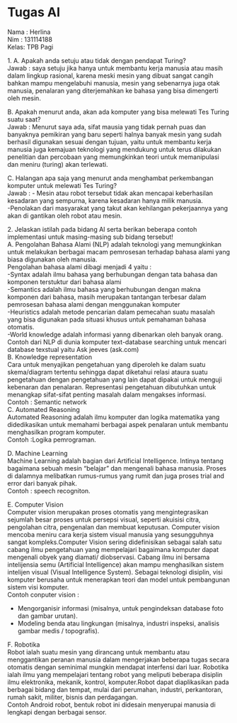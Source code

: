 # Tugas AI
Nama : Herlina<br>
Nim  : 131114188<br>
Kelas: TPB Pagi

<p>1.	A. Apakah anda setuju atau tidak dengan pendapat Turing?<br>
Jawab		: saya setuju jika hanya untuk membantu kerja manusia atau masih dalam lingkup rasional, karena meski mesin yang dibuat sangat cangih bahkan mampu mengelabuhi manusia, mesin yang sebenarnya juga otak manusia, penalaran yang diterjemahkan ke bahasa yang bisa dimengerti oleh mesin.

B. Apakah menurut anda, akan ada komputer yang bisa melewati Tes Turing suatu saat?<br>
Jawab		: Menurut saya ada, sifat mausia yang tidak pernah puas dan banyaknya pemikiran yang baru seperti halnya banyak mesin yang sudah berhasil digunakan sesuai dengan tujuan, yaitu untuk membantu kerja manusia juga kemajuan teknologi yang mendukung untuk terus dilakukan penelitian dan percobaan yang memungkinkan teori untuk memanipulasi dan meniru (turing)  akan terlewati.<br>  

C. Halangan apa saja yang menurut anda menghambat perkembangan komputer untuk melewati Tes Turing?<br>
Jawab		: - Mesin atau robot tersebut tidak akan mencapai keberhasilan kesadaran yang sempurna, karena kesadaran hanya milik manusia.<br>
-Penolakan dari masyarakat yang takut akan kehilangan pekerjaannya yang akan di gantikan oleh robot atau mesin. </p>

<p>2.	Jelaskan istilah pada bidang AI serta berikan beberapa contoh implementasi untuk masing-masing sub bidang tersebut! <br>
A.	Pengolahan Bahasa Alami (NLP) adalah teknologi yang memungkinkan untuk melakukan berbagai macam pemrosesan terhadap bahasa alami yang biasa digunakan oleh manusia.<br>
Pengolahan bahasa alami dibagi menjadi 4 yaitu :<br> 
-Syntax adalah ilmu bahasa yang berhubungan dengan tata bahasa dan komponen terstuktur dari bahasa alami<br>
-Semantics adalah ilmu bahasa yang berhubungan dengan makna komponen dari bahasa, masih merupakan tantangan terbesar dalam pemrosesan bahasa alami dengan menggunakan komputer<br>
-Heuristics adalah metode pencarian dalam pemecahan suatu masalah yang bisa digunakan pada situasi khusus untuk pemahaman bahasa otomatis. <br>
-World knowledge adalah informasi yanng dibenarkan oleh banyak orang.<br>
Contoh dari NLP di dunia komputer text-database searching untuk mencari database texstual yaitu Ask jeeves (ask.com)<br>
B.	Knowledge representation<br>
Cara untuk menyajikan pengetahuan yang diperoleh ke dalam suatu skema/diagram tertentu sehingga dapat diketahui relasi ataura suatu pengetahuan dengan pengetahuan yang lain dapat dipakai untuk menguji kebenaran dan penalaran. Representasi pengetahuan dibutuhkan untuk menangkap sifat-sifat penting masalah dalam mengakses informasi.<br>
Contoh : Semantic network<br>
C.	Automated Reasoning <br>
Automated Reasoning adalah ilmu komputer dan logika matematika yang didedikasikan untuk memahami berbagai aspek penalaran untuk membantu menghasilkan program komputer. <br>
Contoh :Logika pemrograman.<br>

D.	Machine Learning <br>
Machine Learning adalah bagian dari Artificial Intelligence. Intinya tentang bagaimana sebuah mesin “belajar” dan mengenali bahasa manusia. Proses di dalamnya melibatkan rumus-rumus yang rumit dan juga proses trial and error dari banyak pihak.<br>
Contoh : speech recogniton.<br>

E.	Computer Vision<br>
Computer vision merupakan proses otomatis yang mengintegrasikan sejumlah besar proses untuk persepsi visual, seperti akuisisi citra, pengolahan citra, pengenalan dan membuat keputusan. Computer vision mencoba meniru cara kerja sistem visual manusia yang sesungguhnya sangat kompleks.Computer Vision sering didefinisikan sebagai salah satu cabang ilmu pengetahuan yang mempelajari bagaimana komputer dapat mengenali obyek yang diamati/ diobservasi. Cabang ilmu ini bersama intelijensia semu (Artificial Intelligence) akan mampu menghasilkan sistem intelijen visual (Visual Intelligence System). Sebagai teknologi disiplin, visi komputer berusaha untuk menerapkan teori dan model untuk pembangunan sistem visi komputer.<br>
Contoh conputer vision :
-	Mengorganisir informasi (misalnya, untuk pengindeksan database foto dan gambar urutan). <br>
-	Modeling benda atau lingkungan (misalnya, industri inspeksi, analisis gambar medis / topografis).<br>

F.	Robotika <br>
Robot ialah suatu mesin yang dirancang untuk membantu atau menggantikan peranan manusia dalam mengerjakan beberapa tugas secara otomatis dengan seminimal mungkin mendapat interfensi dari luar. Robotika ialah ilmu yang mempelajari tentang robot yang meliputi beberapa disiplin ilmu elektronika, mekanik, kontrol, komputer.Robot dapat diaplikasikan pada berbagai bidang dan tempat, mulai dari perumahan, industri, perkantoran, rumah sakit, militer, bisnis dan perdagangan.<br>
Contoh  Android robot, bentuk robot ini didesain menyerupai manusia di lengkapi dengan berbagai sensor. </p>





